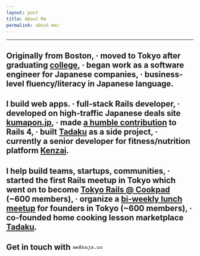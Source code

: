 ```yaml
---
layout: post
title: About Me
permalink: about-me/
---
```


---

## Originally from Boston, <span class="lowkey"><strong>&middot;</strong> moved to Tokyo after graduating <a href="http://www.umass.edu" target="_blank">college</a>, <strong>&middot;</strong> began work as a software engineer for Japanese companies, <strong>&middot;</strong> business-level fluency/literacy in Japanese language.</span>

## I build web apps. <span class="lowkey"><strong>&middot;</strong> full-stack Rails developer, <strong>&middot;</strong> developed on high-traffic Japanese deals site <a href="http://kumapon.jp" target="_blank">kumapon.jp</a>, <strong>&middot;</strong> made <a href="http://contributors.rubyonrails.org/contributors/benjamin-sullivan/commits" target="_blank">a humble contribution</a> to Rails 4, <strong>&middot;</strong> built <a href="http://www.tadaku.com" target="_blank">Tadaku</a> as a side project, <strong>&middot;</strong> currently a senior developer for fitness/nutrition platform <a href="http://kenzai.me" target="_blank">Kenzai</a>.</span>

## I help build teams, startups, communities, <span class="lowkey"><strong>&middot;</strong> started the first Rails meetup in Tokyo which went on to become <a href="http://www.meetup.com/tokyo-rails/" target="_blank">Tokyo Rails @ Cookpad</a> (~600 members), <strong>&middot;</strong> organize a <a href="http://www.meetup.com/LeanStartupTokyo" target="_blank">bi-weekly lunch meetup</a> for founders in Tokyo (~600 members), <strong>&middot;</strong> co-founded home cooking lesson marketplace <a href="http://www.tadaku.com" target="_blank">Tadaku</a>.</span>

## <span class="lowkey">Get in touch with</span> <img src="/images/email.gif" />
